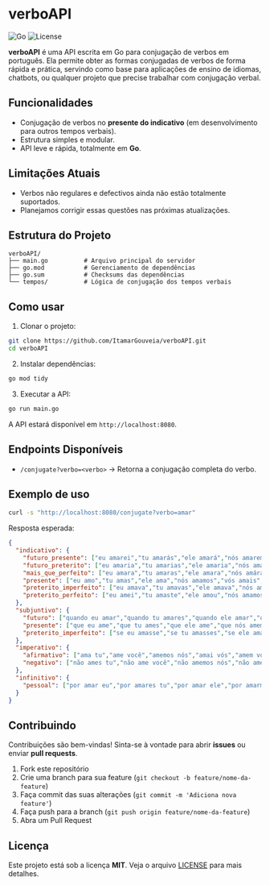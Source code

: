 # verboAPI

![Go](https://img.shields.io/badge/Go-1.21-blue) ![License](https://img.shields.io/badge/License-MIT-green)

**verboAPI** é uma API escrita em Go para conjugação de verbos em português. Ela permite obter as formas conjugadas de verbos de forma rápida e prática, servindo como base para aplicações de ensino de idiomas, chatbots, ou qualquer projeto que precise trabalhar com conjugação verbal.

## Funcionalidades

- Conjugação de verbos no **presente do indicativo** (em desenvolvimento para outros tempos verbais).
- Estrutura simples e modular.
- API leve e rápida, totalmente em **Go**.

## Limitações Atuais

- Verbos não regulares e defectivos ainda não estão totalmente suportados.
- Planejamos corrigir essas questões nas próximas atualizações.

## Estrutura do Projeto

```
verboAPI/
├── main.go          # Arquivo principal do servidor
├── go.mod           # Gerenciamento de dependências
├── go.sum           # Checksums das dependências
└── tempos/          # Lógica de conjugação dos tempos verbais
```

## Como usar

1. Clonar o projeto:

```bash
git clone https://github.com/ItamarGouveia/verboAPI.git
cd verboAPI
```

2. Instalar dependências:

```bash
go mod tidy
```

3. Executar a API:

```bash
go run main.go
```

A API estará disponível em `http://localhost:8080`.

## Endpoints Disponíveis

- `/conjugate?verbo=<verbo>` → Retorna a conjugação completa do verbo.

## Exemplo de uso

```bash
curl -s "http://localhost:8080/conjugate?verbo=amar"
```

Resposta esperada:

```json
{
  "indicativo": {
    "futuro_presente": ["eu amarei","tu amarás","ele amará","nós amaremos","vós amareis","eles amarão"],
    "futuro_preterito": ["eu amaria","tu amarias","ele amaria","nós amaríamos","vós amaríeis","eles amariam"],
    "mais_que_perfeito": ["eu amara","tu amaras","ele amara","nós amáramos","vós amáreis","eles amaram"],
    "presente": ["eu amo","tu amas","ele ama","nós amamos","vós amais","eles amam"],
    "preterito_imperfeito": ["eu amava","tu amavas","ele amava","nós amávamos","vós amáveis","eles amavam"],
    "preterito_perfeito": ["eu amei","tu amaste","ele amou","nós amamos","vós amastes","eles amaram"]
  },
  "subjuntivo": {
    "futuro": ["quando eu amar","quando tu amares","quando ele amar","quando nós amarmos","quando vós amardes","quando eles amarem"],
    "presente": ["que eu ame","que tu ames","que ele ame","que nós amemos","que vós ameis","que eles amem"],
    "preterito_imperfeito": ["se eu amasse","se tu amasses","se ele amasse","se nós amássemos","se vós amásseis","se eles amassem"]
  },
  "imperativo": {
    "afirmativo": ["ama tu","ame você","amemos nós","amai vós","amem vocês"],
    "negativo": ["não ames tu","não ame você","não amemos nós","não ameis vós","não amem vocês"]
  },
  "infinitivo": {
    "pessoal": ["por amar eu","por amares tu","por amar ele","por amarmos nós","por amardes vós","por amarem eles"]
  }
}
```

## Contribuindo

Contribuições são bem-vindas! Sinta-se à vontade para abrir **issues** ou enviar **pull requests**.

1. Fork este repositório
2. Crie uma branch para sua feature (`git checkout -b feature/nome-da-feature`)
3. Faça commit das suas alterações (`git commit -m 'Adiciona nova feature'`)
4. Faça push para a branch (`git push origin feature/nome-da-feature`)
5. Abra um Pull Request

## Licença

Este projeto está sob a licença **MIT**. Veja o arquivo [LICENSE](LICENSE) para mais detalhes.
